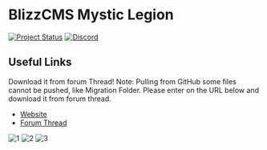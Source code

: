 # BlizzCMS Mystic Legion

[![Project Status](https://img.shields.io/badge/Status-In_Development-yellow.svg?style=flat-square)](#)
[![Discord](https://img.shields.io/discord/217589275766685707.svg)](https://discord.gg/wkkUEVUCrs "Our community hub on Discord")


## Useful Links

Download it from forum Thread!
Note: Pulling from GitHub some files cannot be pushed, like Migration Folder.
Please enter on the URL below and download it from forum thread.

* [Website](https://lepiigortv.com)
* [Forum Thread](https://opengamescommunity.com/index.php?resources/mystic-legion-theme.618/)


![1](https://user-images.githubusercontent.com/89811188/154868140-7f9dece2-d1bb-49c4-8b07-9f27d37231df.png)
![2](https://user-images.githubusercontent.com/89811188/154868143-1ac36315-3137-4b13-9505-80f163bdd5f2.png)
![3](https://user-images.githubusercontent.com/89811188/154868145-f3e041f8-d958-45fb-a14e-2537c044e3f8.png)
